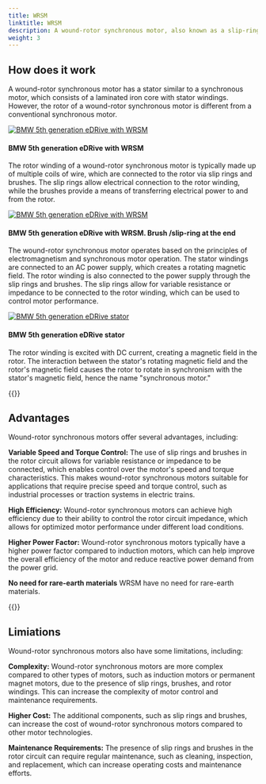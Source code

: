 ```yaml
---
title: WRSM
linktitle: WRSM
description: A wound-rotor synchronous motor, also known as a slip-ring synchronous motor, is a type of electric motor that combines features of both synchronous motors and wound-rotor induction motors.
weight: 3
---
```

<!-- markdownlint-disable MD033 -->

## How does it work

A wound-rotor synchronous motor has a stator similar to a synchronous motor, which consists of a laminated iron core with stator windings. However, the rotor of a wound-rotor synchronous motor is different from a conventional synchronous motor.

<figur>
    <a href="https://media.evkx.net/multimedia/technology/motors/wrsm/bmw5genedrive_1.jpg">
        <img src="https://media.evkx.net/multimedia/technology/motors/wrsm/bmw5genedrive_1_st.jpg" alt="BMW 5th generation eDRive with WRSM" title="BMW 5th generation eDRive with WRSM">
    </a>
    <figcaption><h4>BMW 5th generation eDRive with WRSM</h4></figcaption>
</figur>

The rotor winding of a wound-rotor synchronous motor is typically made up of multiple coils of wire, which are connected to the rotor via slip rings and brushes. The slip rings allow electrical connection to the rotor winding, while the brushes provide a means of transferring electrical power to and from the rotor.

<figur>
    <a href="https://media.evkx.net/multimedia/technology/motors/wrsm/bmw5genedrive_2.jpg">
        <img src="https://media.evkx.net/multimedia/technology/motors/wrsm/bmw5genedrive_2_st.jpg" alt="BMW 5th generation eDRive with WRSM" title="BMW 5th generation eDRive with WRSM">
    </a>
    <figcaption><h4>BMW 5th generation eDRive with WRSM. Brush /slip-ring at the end</h4></figcaption>
</figur>

The wound-rotor synchronous motor operates based on the principles of electromagnetism and synchronous motor operation. The stator windings are connected to an AC power supply, which creates a rotating magnetic field. The rotor winding is also connected to the power supply through the slip rings and brushes. The slip rings allow for variable resistance or impedance to be connected to the rotor winding, which can be used to control motor performance.

<figur>
    <a href="https://media.evkx.net/multimedia/technology/motors/wrsm/bmw5genedrive_3.jpg">
        <img src="https://media.evkx.net/multimedia/technology/motors/wrsm/bmw5genedrive_3_st.jpg" alt="BMW 5th generation eDRive stator" title="BMW 5th generation eDRive stator">
    </a>
    <figcaption><h4>BMW 5th generation eDRive stator</h4></figcaption>
</figur>

The rotor winding is excited with DC current, creating a magnetic field in the rotor. The interaction between the stator's rotating magnetic field and the rotor's magnetic field causes the rotor to rotate in synchronism with the stator's magnetic field, hence the name "synchronous motor."

{{<evkxdisplayaddarticle />}}

## Advantages

Wound-rotor synchronous motors offer several advantages, including:

**Variable Speed and Torque Control:** The use of slip rings and brushes in the rotor circuit allows for variable resistance or impedance to be connected, which enables control over the motor's speed and torque characteristics. This makes wound-rotor synchronous motors suitable for applications that require precise speed and torque control, such as industrial processes or traction systems in electric trains.

**High Efficiency:** Wound-rotor synchronous motors can achieve high efficiency due to their ability to control the rotor circuit impedance, which allows for optimized motor performance under different load conditions.

**Higher Power Factor:** Wound-rotor synchronous motors typically have a higher power factor compared to induction motors, which can help improve the overall efficiency of the motor and reduce reactive power demand from the power grid.

**No need for rare-earth materials** WRSM have no need for rare-earth materials.

{{<evkxdisplayaddarticle />}}

## Limiations

Wound-rotor synchronous motors also have some limitations, including:

**Complexity:** Wound-rotor synchronous motors are more complex compared to other types of motors, such as induction motors or permanent magnet motors, due to the presence of slip rings, brushes, and rotor windings. This can increase the complexity of motor control and maintenance requirements.

**Higher Cost:** The additional components, such as slip rings and brushes, can increase the cost of wound-rotor synchronous motors compared to other motor technologies.

**Maintenance Requirements:** The presence of slip rings and brushes in the rotor circuit can require regular maintenance, such as cleaning, inspection, and replacement, which can increase operating costs and maintenance efforts.
